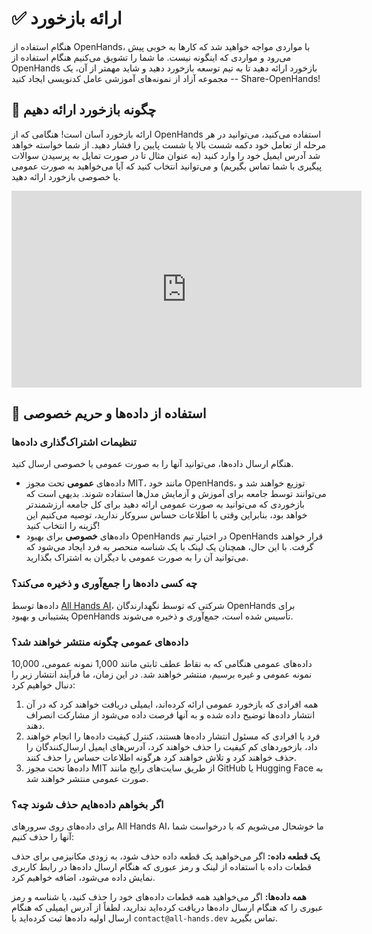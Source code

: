 # ✅ ارائه بازخورد

هنگام استفاده از OpenHands، با مواردی مواجه خواهید شد که کارها به خوبی پیش می‌رود و مواردی که اینگونه نیست. ما شما را تشویق می‌کنیم هنگام استفاده از OpenHands بازخورد ارائه دهید تا به تیم توسعه بازخورد دهید و شاید مهمتر از آن، یک مجموعه آزاد از نمونه‌های آموزشی عامل کدنویسی ایجاد کنید -- Share-OpenHands!

## 📝 چگونه بازخورد ارائه دهیم

ارائه بازخورد آسان است! هنگامی که از OpenHands استفاده می‌کنید، می‌توانید در هر مرحله از تعامل خود دکمه شست بالا یا شست پایین را فشار دهید. از شما خواسته خواهد شد آدرس ایمیل خود را وارد کنید
(به عنوان مثال تا در صورت تمایل به پرسیدن سوالات پیگیری با شما تماس بگیریم) و می‌توانید انتخاب کنید که آیا می‌خواهید به صورت عمومی یا خصوصی بازخورد ارائه دهید.

<iframe width="560" height="315" src="https://www.youtube.com/embed/5rFx-StMVV0?si=svo7xzp6LhGK_GXr" title="YouTube video player" frameborder="0" allow="accelerometer; autoplay; clipboard-write; encrypted-media; gyroscope; picture-in-picture; web-share" referrerpolicy="strict-origin-when-cross-origin" allowfullscreen></iframe>

## 📜 استفاده از داده‌ها و حریم خصوصی

### تنظیمات اشتراک‌گذاری داده‌ها

هنگام ارسال داده‌ها، می‌توانید آنها را به صورت عمومی یا خصوصی ارسال کنید.

- داده‌های **عمومی** تحت مجوز MIT، مانند خود OpenHands، توزیع خواهند شد و می‌توانند توسط جامعه برای آموزش و آزمایش مدل‌ها استفاده شوند. بدیهی است که بازخوردی که می‌توانید به صورت عمومی ارائه دهید برای کل جامعه ارزشمندتر خواهد بود، بنابراین وقتی با اطلاعات حساس سروکار ندارید، توصیه می‌کنیم این گزینه را انتخاب کنید!
- داده‌های **خصوصی** برای بهبود OpenHands در اختیار تیم OpenHands قرار خواهند گرفت.
با این حال، همچنان یک لینک با یک شناسه منحصر به فرد ایجاد می‌شود که می‌توانید آن را به صورت عمومی با دیگران به اشتراک بگذارید.

### چه کسی داده‌ها را جمع‌آوری و ذخیره می‌کند؟

داده‌ها توسط [All Hands AI](https://all-hands.dev)، شرکتی که توسط نگهدارندگان OpenHands برای پشتیبانی و بهبود OpenHands تأسیس شده است، جمع‌آوری و ذخیره می‌شوند.

### داده‌های عمومی چگونه منتشر خواهند شد؟

داده‌های عمومی هنگامی که به نقاط عطف ثابتی مانند 1,000 نمونه عمومی، 10,000 نمونه عمومی و غیره برسیم، منتشر خواهند شد.
در این زمان، ما فرآیند انتشار زیر را دنبال خواهیم کرد:

1. همه افرادی که بازخورد عمومی ارائه کرده‌اند، ایمیلی دریافت خواهند کرد که در آن انتشار داده‌ها توضیح داده شده و به آنها فرصت داده می‌شود از مشارکت انصراف دهند.
2. فرد یا افرادی که مسئول انتشار داده‌ها هستند، کنترل کیفیت داده‌ها را انجام خواهند داد، بازخوردهای کم کیفیت را حذف خواهند کرد،
آدرس‌های ایمیل ارسال‌کنندگان را حذف خواهند کرد و تلاش خواهند کرد هرگونه اطلاعات حساس را حذف کنند.
3. داده‌ها تحت مجوز MIT از طریق سایت‌های رایج مانند GitHub یا Hugging Face به صورت عمومی منتشر خواهند شد.

### اگر بخواهم داده‌هایم حذف شوند چه؟

برای داده‌های روی سرورهای All Hands AI، ما خوشحال می‌شویم که با درخواست شما آنها را حذف کنیم:

**یک قطعه داده:** اگر می‌خواهید یک قطعه داده حذف شود، به زودی مکانیزمی برای حذف قطعات داده با استفاده از لینک و رمز عبوری که هنگام ارسال داده‌ها در رابط کاربری نمایش داده می‌شود، اضافه خواهیم کرد.

**همه داده‌ها:** اگر می‌خواهید همه قطعات داده‌های خود را حذف کنید، یا شناسه و رمز عبوری را که هنگام ارسال داده‌ها دریافت کرده‌اید ندارید، لطفاً از آدرس ایمیلی که هنگام ارسال اولیه داده‌ها ثبت کرده‌اید با `contact@all-hands.dev` تماس بگیرید.